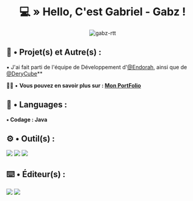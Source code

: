 <h1 align="center">💻 » Hello, C'est Gabriel - Gabz !</h1>

<p align="center"> <img src="https://komarev.com/ghpvc/?username=gabz-rtt&label=Profile%20views&color=0e75b6&style=flat" alt="gabz-rtt" /> </p>

## 🔎 • Projet(s) et Autre(s) :

▪︎ J'ai fait parti de l'équipe de Développement d'[@Endorah](https://www.endorah.net), ainsi que de [@DeryCube](https://www.derycube.fr)**

👨‍💻 ▪︎ **Vous pouvez en savoir plus sur : [Mon PortFolio](https://gabzdev.fr)**

## 📝​ • Languages :

**▪︎ Codage : Java**

## ⚙️​ • Outil(s) :
     
<img src="https://img.shields.io/badge/MongoDB-4EA94B?style=for-the-badge&logo=mongodb&logoColor=white"/> <img src="https://img.shields.io/badge/MySQL-005C84?style=for-the-badge&logo=mysql&logoColor=white"/> <img src="https://img.shields.io/badge/redis-%23DD0031.svg?&style=for-the-badge&logo=redis&logoColor=white"/>  

## ⌨️​ • Éditeur(s) :

<img src="https://img.shields.io/badge/IntelliJ_IDEA-000000.svg?style=for-the-badge&logo=intellij-idea&logoColor=white"/> <img src="https://img.shields.io/badge/Visual_Studio_Code-0078D4?style=for-the-badge&logo=visual%20studio%20code&logoColor=white"/>
